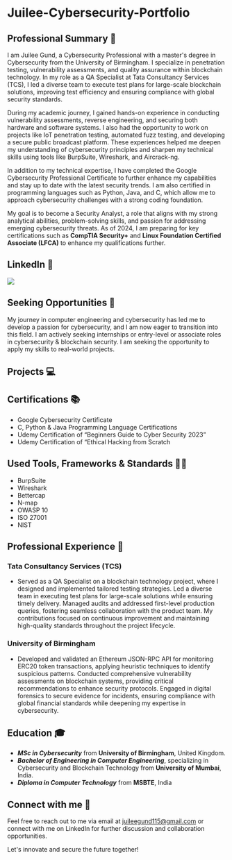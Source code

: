 # Juilee-Cybersecurity-Portfolio

## Professional Summary 💼
I am Juilee Gund, a Cybersecurity Professional with a master's degree in Cybersecurity from the University of Birmingham. I specialize in penetration testing, vulnerability assessments, and quality assurance within blockchain technology. In my role as a QA Specialist at Tata Consultancy Services (TCS), I led a diverse team to execute test plans for large-scale blockchain solutions, improving test efficiency and ensuring compliance with global security standards.

During my academic journey, I gained hands-on experience in conducting vulnerability assessments, reverse engineering, and securing both hardware and software systems. I also had the opportunity to work on projects like IoT penetration testing, automated fuzz testing, and developing a secure public broadcast platform. These experiences helped me deepen my understanding of cybersecurity principles and sharpen my technical skills using tools like BurpSuite, Wireshark, and Aircrack-ng.

In addition to my technical expertise, I have completed the Google Cybersecurity Professional Certificate to further enhance my capabilities and stay up to date with the latest security trends. I am also certified in programming languages such as Python, Java, and C, which allow me to approach cybersecurity challenges with a strong coding foundation.

My goal is to become a Security Analyst, a role that aligns with my strong analytical abilities, problem-solving skills, and passion for addressing emerging cybersecurity threats. As of 2024, I am preparing for key certifications such as **CompTIA Security+** and **Linux Foundation Certified Associate (LFCA)** to enhance my qualifications further.

## LinkedIn 📲
<a href="https://www.linkedin.com/in/juilee-gund"><img src="https://img.shields.io/badge/-LinkedIn-0072b1?&style=for-the-badge&logo=linkedin&logoColor=white" /></a>

## Seeking Opportunities 🌟
My journey in computer engineering and cybersecurity has led me to develop a passion for cybersecurity, and I am now eager to transition into this field. I am actively seeking internships or entry-level or associate roles in cybersecurity & blockchain security. I am seeking the opportunity to apply my skills to real-world projects.

## Projects 💻

## Certifications 📚
- Google Cybersecurity Certificate
- C, Python & Java Programming Language Certifications
- Udemy Certification of “Beginners Guide to Cyber Security 2023”
- Udemy Certification of “Ethical Hacking from Scratch

## Used Tools, Frameworks & Standards 👩‍💻
- BurpSuite
- Wireshark
- Bettercap
- N-map
- OWASP 10
- ISO 27001
- NIST

## Professional Experience 💼
### Tata Consultancy Services (TCS)
- Served as a QA Specialist on a blockchain technology project, where I designed and implemented tailored testing strategies. Led a diverse team in executing test plans for large-scale solutions while ensuring timely delivery. Managed audits and addressed first-level production queries, fostering seamless collaboration with the product team. My contributions focused on continuous improvement and maintaining high-quality standards throughout the project lifecycle.

### University of Birmingham
- Developed and validated an Ethereum JSON-RPC API for monitoring ERC20 token transactions, applying heuristic techniques to identify suspicious patterns. Conducted comprehensive vulnerability assessments on blockchain systems, providing critical recommendations to enhance security protocols. Engaged in digital forensics to secure evidence for incidents, ensuring compliance with global financial standards while deepening my expertise in cybersecurity.



## Education 🎓
- ***MSc in Cybersecurity*** from **University of Birmingham**, United Kingdom.
- ***Bachelor of Engineering in Computer Engineering***, specializing in Cybersecurity and Blockchain Technology from **University of Mumbai**, India.
- ***Diploma in Computer Technology*** from **MSBTE**, India

## Connect with me 📩
Feel free to reach out to me via email at juileegund115@gmail.com or connect with me on LinkedIn for further discussion and collaboration opportunities.

Let's innovate and secure the future together!

